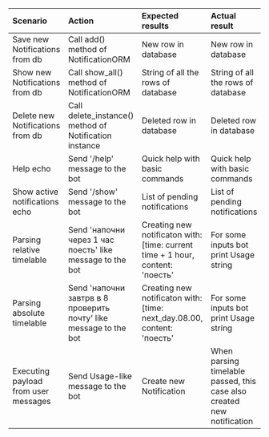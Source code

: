 |Scenario|Action|Expected results|Actual result| Test Passed|
|:---|:---|:---|:---|:---|
|Save new Notifications from db|Call add() method of NotificationORM|New row in database|New row in database|+ |
|Show new Notifications from db|Call show_all() method of NotificationORM|String of all the rows of database|String of all the rows of database| +|
|Delete new Notifications from db|Call delete_instance() method of Notification instance|Deleted row in database|Deleted row in database| + |
|Help echo|Send '/help' message to the bot |Quick help with basic commands|Quick help with basic commands|  +|
|Show active notifications echo|Send '/show' message to the bot |List of pending notifications|List of pending notifications| +  |
|Parsing relative timelable|Send 'напочни через 1 час поесть' like message to the bot |Creating new notificaton with: [time: current time + 1 hour, content: 'поесть'|For some inputs bot print Usage string| -|
|Parsing absolute timelable|Send 'напочни завтрв в 8 проверить почту' like message to the bot |Creating new notificaton with: [time: next_day.08.00, content: 'поесть'|For some inputs bot print Usage string| -|
|Executing payload from user messages|Send Usage-like message to the bot |Create new Notification|When parsing timelable passed, this case also created new notification| +|
